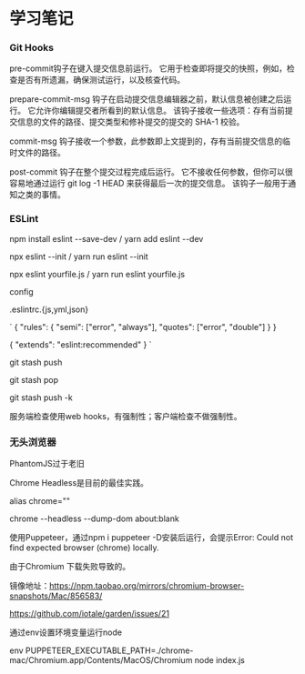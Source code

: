 # 学习笔记

### Git Hooks

pre-commit钩子在键入提交信息前运行。 它用于检查即将提交的快照，例如，检查是否有所遗漏，确保测试运行，以及核查代码。

prepare-commit-msg 钩子在启动提交信息编辑器之前，默认信息被创建之后运行。
它允许你编辑提交者所看到的默认信息。 该钩子接收一些选项：存有当前提交信息的文件的路径、提交类型和修补提交的提交的 SHA-1 校验。 

commit-msg 钩子接收一个参数，此参数即上文提到的，存有当前提交信息的临时文件的路径。

post-commit 钩子在整个提交过程完成后运行。 它不接收任何参数，但你可以很容易地通过运行 git log -1 HEAD 来获得最后一次的提交信息。 该钩子一般用于通知之类的事情。


### ESLint

npm install eslint --save-dev / yarn add eslint --dev

npx eslint --init / yarn run eslint --init

npx eslint yourfile.js / yarn run eslint yourfile.js

config

.eslintrc.{js,yml,json}

`
{
    "rules": {
        "semi": ["error", "always"],
        "quotes": ["error", "double"]
    }
}

{
    "extends": "eslint:recommended"
}
`

git stash push

git stash pop

git stash push -k

服务端检查使用web hooks，有强制性；客户端检查不做强制性。

### 无头浏览器

PhantomJS过于老旧

Chrome Headless是目前的最佳实践。

alias chrome=""

chrome --headless --dump-dom about:blank

使用Puppeteer，通过npm i puppeteer -D安装后运行，会提示Error: Could not find expected browser (chrome) locally.

由于Chromium 下载失败导致的。

镜像地址：https://npm.taobao.org/mirrors/chromium-browser-snapshots/Mac/856583/

https://github.com/iotale/garden/issues/21

通过env设置环境变量运行node

env PUPPETEER_EXECUTABLE_PATH=./chrome-mac/Chromium.app/Contents/MacOS/Chromium node index.js
